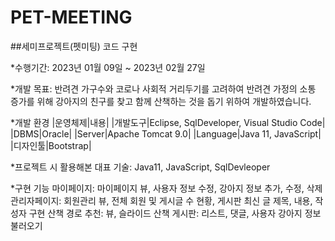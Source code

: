 # PET-MEETING
##세미프로젝트(펫미팅) 코드 구현

*수행기간: 2023년 01월 09일 ~ 2023년 02월 27일

*개발 목표: 반려견 가구수와 코로나 사회적 거리두기를 고려하여 반려견 가정의 소통 증가를 위해 강아지의 친구를 찾고 함께 산책하는 것을 돕기 위하여 개발하였습니다.

*개발 환경
|운영체제|내용|
|개발도구|Eclipse, SqlDeveloper, Visual Studio Code|
|DBMS|Oracle|
|Server|Apache Tomcat 9.0|
|Language|Java 11, JavaScript|
|디자인툴|Bootstrap|

*프로젝트 시 활용해본 대표 기술: Java11, JavaScript, SqlDevleoper

*구현 기능
  마이페이지: 마이페이지 뷰, 사용자 정보 수정, 강아지 정보 추가, 수정, 삭제
  관리자페이지: 회원관리 뷰, 전체 회원 및 게시글 수 현황, 게시판 최신 글 제목, 내용, 작성자 구현
  산책 경로 추천: 뷰, 슬라이드
  산책 게시판: 리스트, 댓글, 사용자 강아지 정보 불러오기
